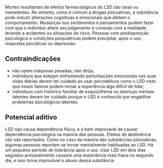 Mortes resultantes de efeitos farmacológicos do LSD são raras ou inexistentes. No entanto, como é comum a drogas psicoativas, a substância pode induzir alterações cognitivas e emocionais que afetem o comportamento. Mudanças nos sentimentos e pensamentos podem fazer com que o indivíduo altere seu julgamento e conexão com a realidade, levando a acidentes ou situações de risco. Pessoas com predisposição psicológica e condições psiquiátricas podem precipitar, após o uso, respostas psicóticas ou depressão.

## Contraindicações

- não opere máquinas pesadas; não dirija;
- indivíduos que estejam enfrentando perturbações emocionais nas suas vidas diárias devem ter cuidado ao usar psicodélicos como o LSD visto que esses fatores podem tornar a experiência algo difícil de lidar;
- indivíduos com histórico familiar de esquizofrenia ou doenças mentais latentes devem ter cuidado porque o LSD é conhecido por engatilhar problemas psicológicos latentes.

## Potencial aditivo

LSD não causa dependência física, e é bem improvável de causar dependência psicológica na maioria das pessoas. Efeitos de abstinência não são reportados. Como no caso da maioria das substâncias psicoativas, algumas pessoas reportam se tornar mentalmente habituadas ao LSD. Há um pequeno período de tolerância após o uso. Usar LSD em dois dias seguidos provavelmente causará uma experiência mais fraca no segundo dia, e isso torna improvável o abuso dessa substância.